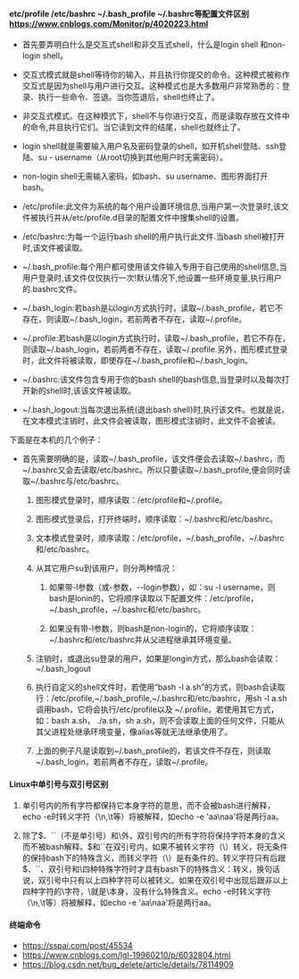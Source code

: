#### etc/profile /etc/bashrc ~/.bash_profile ~/.bashrc等配置文件区别 https://www.cnblogs.com/Monitor/p/4020223.html

- 首先要弄明白什么是交互式shell和非交互式shell，什么是login shell 和non-login shell。

- 交互式模式就是shell等待你的输入，并且执行你提交的命令。这种模式被称作交互式是因为shell与用户进行交互。这种模式也是大多数用户非常熟悉的：登录、执行一些命令、签退。当你签退后，shell也终止了。

- 非交互式模式。在这种模式下，shell不与你进行交互，而是读取存放在文件中的命令,并且执行它们。当它读到文件的结尾，shell也就终止了。

- login shell就是需要输入用户名及密码登录的shell，如开机shell登陆、ssh登陆、su - username（从root切换到其他用户时无需密码）。

- non-login shell无需输入密码，如bash、su username、图形界面打开bash。

- /etc/profile:此文件为系统的每个用户设置环境信息,当用户第一次登录时,该文件被执行并从/etc/profile.d目录的配置文件中搜集shell的设置。

- /etc/bashrc:为每一个运行bash shell的用户执行此文件.当bash shell被打开时,该文件被读取。

- ~/.bash_profile:每个用户都可使用该文件输入专用于自己使用的shell信息,当用户登录时,该文件仅仅执行一次!默认情况下,他设置一些环境变量,执行用户的.bashrc文件。

- ~/.bash_login:若bash是以login方式执行时，读取~/.bash_profile，若它不存在，则读取~/.bash_login，若前两者不存在，读取~/.profile。

- ~/.profile:若bash是以login方式执行时，读取~/.bash_profile，若它不存在，则读取~/.bash_login，若前两者不存在，读取~/.profile.另外，图形模式登录时，此文件将被读取，即使存在~/.bash_profile和~/.bash_login。

- ~/.bashrc:该文件包含专用于你的bash shell的bash信息,当登录时以及每次打开新的shell时,该该文件被读取。

- ~/.bash_logout:当每次退出系统(退出bash shell)时,执行该文件。也就是说，在文本模式注销时，此文件会被读取，图形模式注销时，此文件不会被读。

下面是在本机的几个例子：

- 首先需要明确的是，读取~/.bash_profile，该文件便会去读取~/.bashrc，而~/.bashrc又会去读取/etc/bashrc。所以只要读取~/.bash_profile,便会同时读取~/.bashrc与/etc/bashrc。

    1. 图形模式登录时，顺序读取：/etc/profile和~/.profile。

    2. 图形模式登录后，打开终端时，顺序读取：~/.bashrc和/etc/bashrc。

    3. 文本模式登录时，顺序读取：/etc/profile，~/.bash_profile，~/.bashrc和/etc/bashrc。

    4. 从其它用户su到该用户，则分两种情况：

        1. 如果带-l参数（或-参数，--login参数），如：su -l username，则bash是lonin的，它将顺序读取以下配置文件：/etc/profile，~/.bash_profile，~/.bashrc和/etc/bashrc。

        2. 如果没有带-l参数，则bash是non-login的，它将顺序读取：~/.bashrc和/etc/bashrc并从父进程继承其环境变量。

    1. 注销时，或退出su登录的用户，如果是longin方式，那么bash会读取：~/.bash_logout
    2. 执行自定义的shell文件时，若使用“bash -l a.sh”的方式，则bash会读取行：/etc/profile,~/.bash_profile,~/.bashrc和/etc/bashrc，用sh -l a.sh调用bash，它将会执行/etc/profile以及 ~/.profile。若使用其它方式，如：bash a.sh， ./a.sh，sh a.sh，则不会读取上面的任何文件，只能从其父进程处继承环境变量，像alias等就无法继承使用了。

    3. 上面的例子凡是读取到~/.bash_profile的，若该文件不存在，则读取~/.bash_login，若前两者不存在，读取~/.profile。

#### Linux中单引号与双引号区别

1. 单引号内的所有字符都保持它本身字符的意思，而不会被bash进行解释，echo -e时转义字符（\n,\t等）将被解释，如echo -e 'aa\naa'将是两行aa。

2. 除了\$、\`\`（不是单引号）和\外，双引号内的所有字符将保持字符本身的含义而不被bash解释。\$和\`\`在双引号内，如果不被转义字符（\）转义，将无条件的保持bash下的特殊含义，而转义字符（\）是有条件的。转义字符只有后跟$、\`\`、双引号和\四种特殊字符时才具有bash下的特殊含义：转义，换句话说，双引号中只有以上四种字符可以被转义。如果在双引号中出现后跟非以上四种字符的\字符，\就是\本身，没有什么特殊含义。echo -e时转义字符（\n,\t等）将被解释，如echo -e 'aa\naa'将是两行aa。

#### 终端命令
- https://sspai.com/post/45534
- https://www.cnblogs.com/lgl-19960210/p/6032804.html
- https://blog.csdn.net/bug_delete/article/details/78114909